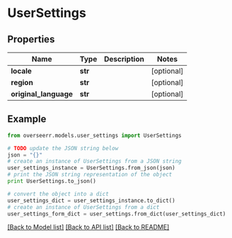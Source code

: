 # UserSettings


## Properties

Name | Type | Description | Notes
------------ | ------------- | ------------- | -------------
**locale** | **str** |  | [optional] 
**region** | **str** |  | [optional] 
**original_language** | **str** |  | [optional] 

## Example

```python
from overseerr.models.user_settings import UserSettings

# TODO update the JSON string below
json = "{}"
# create an instance of UserSettings from a JSON string
user_settings_instance = UserSettings.from_json(json)
# print the JSON string representation of the object
print UserSettings.to_json()

# convert the object into a dict
user_settings_dict = user_settings_instance.to_dict()
# create an instance of UserSettings from a dict
user_settings_form_dict = user_settings.from_dict(user_settings_dict)
```
[[Back to Model list]](../README.md#documentation-for-models) [[Back to API list]](../README.md#documentation-for-api-endpoints) [[Back to README]](../README.md)


